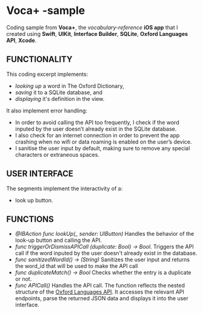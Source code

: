 # Voca+ -sample

Coding sample from **Voca+**, the *vocabulary-reference* **iOS app** that I created using **Swift**, **UIKit**, **Interface Builder**, **SQLite**, **Oxford Languages API**, **Xcode**. 

## FUNCTIONALITY 
This coding excerpt implements:
- *looking up* a word in The Oxford Dictionary, 
- *saving* it to a SQLite database, and
- *displaying* it's definition in the view.

It also implement error handling:
- In order to avoid calling the API too frequently, I check if the word inputed by the user doesn’t already exist in the SQLite database. 
- I also check for an internet connection in order to prevent the app crashing when no wifi or data roaming is enabled on the user’s device. 
- I sanitise the user input by default, making sure to remove any special characters or extraneous spaces.

## USER INTERFACE
The segments implement the interactivity of a:
- look up button. 

## FUNCTIONS

- *@IBAction func lookUp(_ sender: UIButton)*  Handles the behavior of the look-up button and calling the API.
- *func triggerOrDismissAPICall (duplicate: Bool) -> Bool*. Triggers the API call if the word inputed by the user doesn't already exist in the database.
- *func sanitizedWordId() -> (String)*  Sanitizes the user input and returns the word_id that will be used to make the API call
- *func duplicateMatch() -> Bool*  Checks whether the entry is a duplicate or not. 
- *func APICall()*  Handles the API call. The function reflects the nested structure of the [Oxford Languages API](https://developer.oxforddictionaries.com/documentation#!/Entries/get_entries_source_lang_word_id). It accesses the relevant API endpoints, parse the returned JSON data and displays it into the user interface. 


